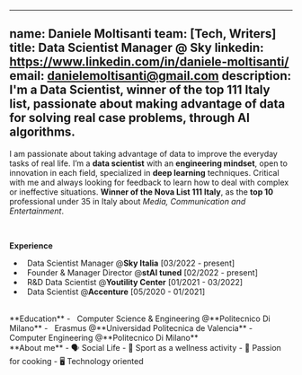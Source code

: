 
---
name: Daniele Moltisanti
team: [Tech, Writers]
title: Data Scientist Manager @ Sky
linkedin: https://www.linkedin.com/in/daniele-moltisanti/
email: danielemoltisanti@gmail.com
description: I'm a Data Scientist, winner of the top 111 Italy list, passionate about making advantage of data for solving real case problems, through AI algorithms.
---

I am passionate about taking advantage of data to improve the everyday tasks of real life. I’m a **data scientist** with an **engineering mindset**, open to innovation in each field, specialized in **deep learning** techniques. Critical with me and always looking for feedback to learn how to deal with complex or ineffective situations. **Winner of the Nova List 111 Italy**, as the **top 10** professional under 35 in Italy about *Media, Communication and Entertainment*.

<br />

**Experience**

- &nbsp; Data Scientist Manager @**Sky Italia**		[03/2022 - present]
- &nbsp; Founder & Manager Director @**stAI tuned**	[02/2022 - present]
- &nbsp; R&D Data Scientist @**Youtility Center**	[01/2021 - 03/2022]
- &nbsp; Data Scientist @**Accenture**			[05/2020 - 01/2021]

<br />
**Education**
- &nbsp; Computer Science & Engineering @**Politecnico Di Milano**
- &nbsp; Erasmus @**Universidad Politecnica de Valencia**
- &nbsp; Computer Engineering  @**Politecnico Di Milano**

<br />
**About me**
- 🗣️ Social Life
- 🏀 Sport as a wellness activity
- 🍲 Passion for cooking
- 🖥️ Technology oriented


